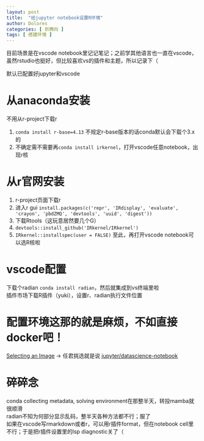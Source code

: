 ```yaml
---
layout: post
title:  "给jupyter notebook设置R环境"
author: Dolores
categories: [ 折腾向 ]
tags: [ 搭建环境 ]
---
```

目前场景是在vscode notebook里记记笔记；之前学其他语言也一直在vscode，虽然rstudio也挺好，但比较喜欢vs的插件和主题，所以记录下（   
   
默认已配置好jupyter和vscode   
   
# 从anaconda安装
不用从r-project下载r
1. `conda install r-base=4.13`
不规定r-base版本的话conda默认会下载个3.x的
2. 不确定需不需要再`conda install irkernel`，打开vscode任意notebook，出现r核

# 从r官网安装
1. r-project页面下载r
2. 进入r gui
`install.packages(c('repr', 'IRdisplay', 'evaluate', 'crayon', 'pbdZMQ', 'devtools', 'uuid', 'digest'))`
3. 下载Rtools（这玩意居然要几个G）
4. `devtools::install_github('IRkernel/IRkernel')`
5. `IRkernel::installspec(user = FALSE)`
至此，再打开vscode notebook可以选R核啦   

# vscode配置
下载个radian `conda install radian`，然后就集成到vs终端里啦   
插件市场下载R插件（yuki），设置r、radian执行文件位置

# 配置环境这那的就是麻烦，不如直接docker吧！
[Selecting an Image](https://jupyter-docker-stacks.readthedocs.io/en/latest/using/selecting.html#jupyter-datascience-notebook) → 任君挑选就是说
[jupyter/datascience-notebook](https://jupyter-docker-stacks.readthedocs.io/en/latest/using/selecting.html#jupyter-datascience-notebook)

# 碎碎念
conda collecting metadata, solving environment在那整半天，转投mamba就很顺滑   
radian不知为何部分显示乱码，整半天各种方法都不行；服了   
如果在vscode写rmarkdown或者r，可以用r插件format，但在notebook cell里不行；于是把r插件设置里的lsp diagnostic关了（   